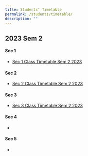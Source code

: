 ```yaml
---
title: Students’ Timetable
permalink: /students/timetable/
description: ""
---
```

2023 Sem 2
---------------

#### Sec 1
* [Sec 1 Class Timetable Sem 2 2023](/files/Timetables/Students%20Timetable/sec1classtimetablesem2_2023-v1.pdf)

#### Sec 2
* [Sec 2 Class Timetable Sem 2 2023](/files/Timetables/Students%20Timetable/sec2classtimetablesem2_2023-v1.pdf)

#### Sec 3
* [Sec 3 Class Timetable Sem 2 2023](/files/Timetables/Students%20Timetable/sec3classtimetablesem2_2023-v1.pdf)

#### Sec 4
* 

#### Sec 5
* 